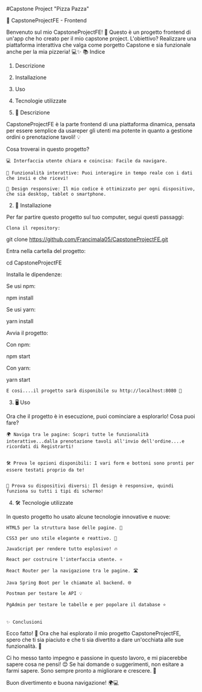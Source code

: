 #Capstone Project "Pizza Pazza"

🚀 CapstoneProjectFE - Frontend

Benvenuto sul mio CapstoneProjectFE! 🎉 Questo è un progetto frontend di un'app che ho creato per il mio capstone project. L'obiettivo? Realizzare una piattaforma interattiva che valga come porgetto Capstone e sia funzionale anche per la mia pizzeria! 💻✨
📚 Indice
1.  Descrizione
2.  Installazione
3.  Uso
4.  Tecnologie utilizzate

1. 📝 Descrizione

CapstoneProjectFE è la parte frontend di una piattaforma dinamica, pensata per essere semplice da usareper gli utenti ma potente in quanto a gestione ordini o prenotazione tavoli! 💡

Cosa troverai in questo progetto?

    💻 Interfaccia utente chiara e coincisa: Facile da navigare.

    🔄 Funzionalità interattive: Puoi interagire in tempo reale con i dati che invii e che ricevi!

    🎨 Design responsive: Il mio codice è ottimizzato per ogni dispositivo, che sia desktop, tablet o smartphone.

2. 🔧 Installazione

Per far partire questo progetto sul tuo computer, segui questi passaggi:

    Clona il repository:

git clone https://github.com/Francimala05/CapstoneProjectFE.git

Entra nella cartella del progetto:

cd CapstoneProjectFE

Installa le dipendenze:

Se usi npm:

npm install

Se usi yarn:

yarn install

Avvia il progetto:

Con npm:

npm start

Con yarn:

yarn start

    E cosi....il progetto sarà disponibile su http://localhost:8080 🎉

3. 🖥️ Uso

Ora che il progetto è in esecuzione, puoi cominciare a esplorarlo! Cosa puoi fare?

    🌍 Naviga tra le pagine: Scopri tutte le funzionalità interattive...dalla prenotazione tavoli all'invio dell'ordine....e ricordati di Registrarti!
    

    🛠️ Prova le opzioni disponibili: I vari form e bottoni sono pronti per essere testati proprio da te!
    

    📱 Prova su dispositivi diversi: Il design è responsive, quindi funziona su tutti i tipi di schermo!

4. 🛠️ Tecnologie utilizzate

In questo progetto ho usato alcune tecnologie innovative e nuove:

    HTML5 per la struttura base delle pagine. 📄

    CSS3 per uno stile elegante e reattivo. 🎨

    JavaScript per rendere tutto esplosivo! 🔥

    React per costruire l'interfaccia utente. ⚛️

    React Router per la navigazione tra le pagine. 🛣️

    Java Spring Boot per le chiamate al backend. 🌐

    Postman per testare le API 💡

    PgAdmin per testare le tabelle e per popolare il database ⭐


    ✨ Conclusioni

Ecco fatto! 🚀 Ora che hai esplorato il mio progetto CapstoneProjectFE, spero che ti sia piaciuto e che ti sia divertito a dare un'occhiata alle sue funzionalità. 🎉

Ci ho messo tanto impegno e passione in questo lavoro, e mi piacerebbe sapere cosa ne pensi! 😊 Se hai domande o suggerimenti, non esitare a farmi sapere. Sono sempre pronto a migliorare e crescere. 💪

Buon divertimento e buona navigazione! 🌍💻
